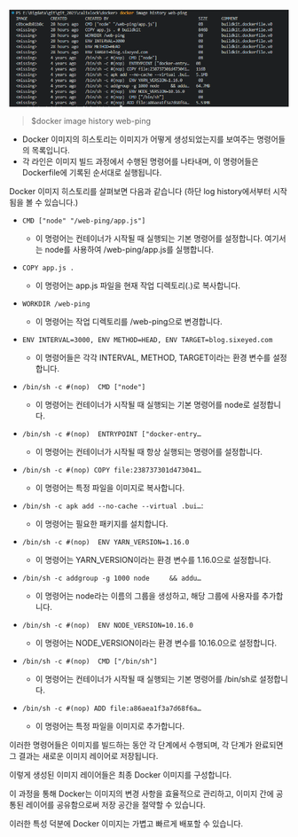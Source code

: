 ![alt text](image.png)

> $docker image history web-ping

- Docker 이미지의 히스토리는 이미지가 어떻게 생성되었는지를 보여주는 명령어들의 목록입니다.
- 각 라인은 이미지 빌드 과정에서 수행된 명령어를 나타내며, 이 명령어들은 Dockerfile에 기록된 순서대로 실행됩니다.

Docker 이미지 히스토리를 살펴보면 다음과 같습니다
(하단 log history에서부터 시작됨을 볼 수 있습니다.)

- `CMD ["node" "/web-ping/app.js"]`
  - 이 명령어는 컨테이너가 시작될 때 실행되는 기본 명령어를 설정합니다. 여기서는 node를 사용하여 /web-ping/app.js를 실행합니다.
- `COPY app.js .`

  - 이 명령어는 app.js 파일을 현재 작업 디렉토리(.)로 복사합니다.

- `WORKDIR /web-ping`

  - 이 명령어는 작업 디렉토리를 /web-ping으로 변경합니다.

- `ENV INTERVAL=3000, ENV METHOD=HEAD, ENV TARGET=blog.sixeyed.com`

  - 이 명령어들은 각각 INTERVAL, METHOD, TARGET이라는 환경 변수를 설정합니다.

- `/bin/sh -c #(nop)  CMD ["node"]`

  - 이 명령어는 컨테이너가 시작될 때 실행되는 기본 명령어를 node로 설정합니다.

- `/bin/sh -c #(nop)  ENTRYPOINT ["docker-entry…`

  - 이 명령어는 컨테이너가 시작될 때 항상 실행되는 명령어를 설정합니다.

- `/bin/sh -c #(nop) COPY file:238737301d473041…`

  - 이 명령어는 특정 파일을 이미지로 복사합니다.

- `/bin/sh -c apk add --no-cache --virtual .bui…`:

  - 이 명령어는 필요한 패키지를 설치합니다.

- `/bin/sh -c #(nop)  ENV YARN_VERSION=1.16.0`

  - 이 명령어는 YARN_VERSION이라는 환경 변수를 1.16.0으로 설정합니다.

- `/bin/sh -c addgroup -g 1000 node     && addu…`

  - 이 명령어는 node라는 이름의 그룹을 생성하고, 해당 그룹에 사용자를 추가합니다.

- `/bin/sh -c #(nop)  ENV NODE_VERSION=10.16.0`

  - 이 명령어는 NODE_VERSION이라는 환경 변수를 10.16.0으로 설정합니다.

- `/bin/sh -c #(nop)  CMD ["/bin/sh"]`

  - 이 명령어는 컨테이너가 시작될 때 실행되는 기본 명령어를 /bin/sh로 설정합니다.

- `/bin/sh -c #(nop) ADD file:a86aea1f3a7d68f6a…`
  - 이 명령어는 특정 파일을 이미지로 추가합니다.

이러한 명령어들은 이미지를 빌드하는 동안 각 단계에서 수행되며,
각 단계가 완료되면 그 결과는 새로운 이미지 레이어로 저장됩니다.

이렇게 생성된 이미지 레이어들은 최종 Docker 이미지를 구성합니다.

이 과정을 통해 Docker는 이미지의 변경 사항을 효율적으로 관리하고,
이미지 간에 공통된 레이어를 공유함으로써 저장 공간을 절약할 수 있습니다.

이러한 특성 덕분에 Docker 이미지는 가볍고 빠르게 배포할 수 있습니다.
